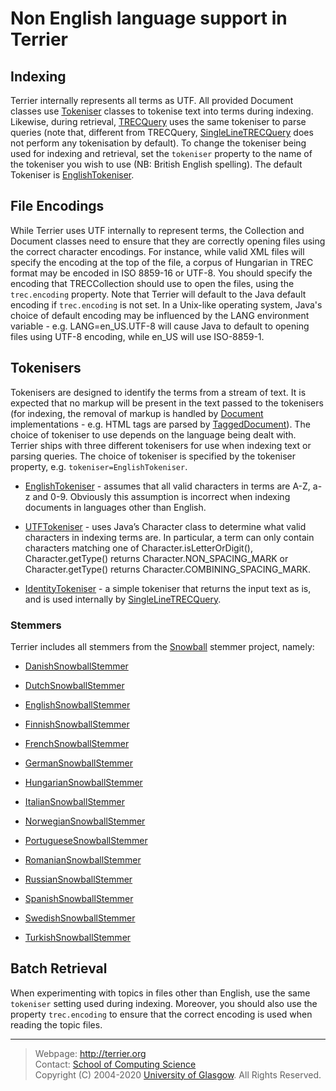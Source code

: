 Non English language support in Terrier
=======================================

Indexing
--------

Terrier internally represents all terms as UTF. All provided Document classes use [Tokeniser](http://terrier.org/docs/v5.2/javadoc/org/terrier/indexing/tokenisation/Tokeniser.html) classes to tokenise text into terms during indexing. Likewise, during retrieval, [TRECQuery](http://terrier.org/docs/v5.2/javadoc/org/terrier/structures/TRECQuery.html) uses the same tokeniser to parse queries (note that, different from TRECQuery, [SingleLineTRECQuery](http://terrier.org/docs/v5.2/javadoc/org/terrier/structures/SingleLineTRECQuery.html) does not perform any tokenisation by default). To change the tokeniser being used for indexing and retrieval, set the `tokeniser` property to the name of the tokeniser you wish to use (NB: British English spelling). The default Tokeniser is [EnglishTokeniser](http://terrier.org/docs/v5.2/javadoc/org/terrier/indexing/tokenisation/EnglishTokeniser.html).

File Encodings
--------------

While Terrier uses UTF internally to represent terms, the Collection and Document classes need to ensure that they are correctly opening files using the correct character encodings. For instance, while valid XML files will specify the encoding at the top of the file, a corpus of Hungarian in TREC format may be encoded in ISO 8859-16 or UTF-8. You should specify the encoding that TRECCollection should use to open the files, using the `trec.encoding` property. Note that Terrier will default to the Java default encoding if `trec.encoding` is not set. In a Unix-like operating system, Java's choice of default encoding may be influenced by the LANG environment variable - e.g. LANG=en\_US.UTF-8 will cause Java to default to opening files using UTF-8 encoding, while en\_US will use ISO-8859-1.

Tokenisers
----------

Tokenisers are designed to identify the terms from a stream of text. It is expected that no markup will be present in the text passed to the tokenisers (for indexing, the removal of markup is handled by [Document](http://terrier.org/docs/v5.2/javadoc/org/terrier/indexing/Document.html) implementations - e.g. HTML tags are parsed by [TaggedDocument](http://terrier.org/docs/v5.2/javadoc/org/terrier/indexing/TaggedDocument.html)). The choice of tokeniser to use depends on the language being dealt with. Terrier ships with three different tokenisers for use when indexing text or parsing queries. The choice of tokeniser is specified by the tokeniser property, e.g. `tokeniser=EnglishTokeniser`.

-   [EnglishTokeniser](http://terrier.org/docs/v5.2/javadoc/org/terrier/indexing/tokenisation/EnglishTokeniser.html) - assumes that all valid characters in terms are A-Z, a-z and 0-9. Obviously this assumption is incorrect when indexing documents in languages other than English.

-   [UTFTokeniser](http://terrier.org/docs/v5.2/javadoc/org/terrier/indexing/tokenisation/UTFTokeniser.html) - uses Java’s Character class to determine what valid characters in indexing terms are. In particular, a term can only contain characters matching one of Character.isLetterOrDigit(), Character.getType() returns Character.NON\_SPACING\_MARK or Character.getType() returns Character.COMBINING\_SPACING\_MARK.

-   [IdentityTokeniser](http://terrier.org/docs/v5.2/javadoc/org/terrier/indexing/tokenisation/IdentityTokeniser.html) - a simple tokeniser that returns the input text as is, and is used internally by [SingleLineTRECQuery](http://terrier.org/docs/v5.2/javadoc/org/terrier/structures/SingleLineTRECQuery.html).

### Stemmers

Terrier includes all stemmers from the [Snowball](http://snowball.tartarus.org/) stemmer project, namely:

-   [DanishSnowballStemmer](http://terrier.org/docs/v5.2/javadoc/org/terrier/terms/DanishSnowballStemmer.html)

-   [DutchSnowballStemmer](http://terrier.org/docs/v5.2/javadoc/org/terrier/terms/DutchSnowballStemmer.html)

-   [EnglishSnowballStemmer](http://terrier.org/docs/v5.2/javadoc/org/terrier/terms/EnglishSnowballStemmer.html)

-   [FinnishSnowballStemmer](http://terrier.org/docs/v5.2/javadoc/org/terrier/terms/FinnishSnowballStemmer.html)

-   [FrenchSnowballStemmer](http://terrier.org/docs/v5.2/javadoc/org/terrier/terms/FrenchSnowballStemmer.html)

-   [GermanSnowballStemmer](http://terrier.org/docs/v5.2/javadoc/org/terrier/terms/GermanSnowballStemmer.html)

-   [HungarianSnowballStemmer](http://terrier.org/docs/v5.2/javadoc/org/terrier/terms/HungarianSnowballStemmer.html)

-   [ItalianSnowballStemmer](http://terrier.org/docs/v5.2/javadoc/org/terrier/terms/ItalianSnowballStemmer.html)

-   [NorwegianSnowballStemmer](http://terrier.org/docs/v5.2/javadoc/org/terrier/terms/NorwegianSnowballStemmer.html)

-   [PortugueseSnowballStemmer](http://terrier.org/docs/v5.2/javadoc/org/terrier/terms/PortugueseSnowballStemmer.html)

-   [RomanianSnowballStemmer](http://terrier.org/docs/v5.2/javadoc/org/terrier/terms/RomanianSnowballStemmer.html)

-   [RussianSnowballStemmer](http://terrier.org/docs/v5.2/javadoc/org/terrier/terms/RussianSnowballStemmer.html)

-   [SpanishSnowballStemmer](http://terrier.org/docs/v5.2/javadoc/org/terrier/terms/SpanishSnowballStemmer.html)

-   [SwedishSnowballStemmer](http://terrier.org/docs/v5.2/javadoc/org/terrier/terms/SwedishSnowballStemmer.html)

-   [TurkishSnowballStemmer](http://terrier.org/docs/v5.2/javadoc/org/terrier/terms/TurkishSnowballStemmer.html)

Batch Retrieval
---------------

When experimenting with topics in files other than English, use the same `tokeniser` setting used during indexing. Moreover, you should also use the property `trec.encoding` to ensure that the correct encoding is used when reading the topic files.

-------------------------
> Webpage: <http://terrier.org>  
> Contact: [School of Computing Science](http://www.dcs.gla.ac.uk/)  
> Copyright (C) 2004-2020 [University of Glasgow](http://www.gla.ac.uk/). All Rights Reserved.
